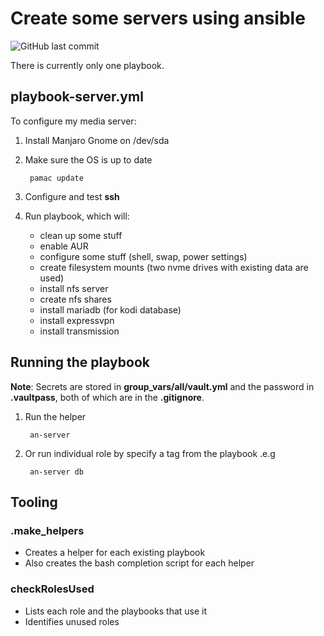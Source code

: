 # Create some servers using ansible

![GitHub last commit](https://img.shields.io/github/last-commit/marinierb/ansible-server)

There is currently only one playbook.

## playbook-server.yml

To configure my media server:

1. Install Manjaro Gnome on /dev/sda
1. Make sure the OS is up to date

        pamac update

1. Configure and test **ssh**
1. Run playbook, which will:
   * clean up some stuff
   * enable AUR
   * configure some stuff (shell, swap, power settings)
   * create filesystem mounts (two nvme drives with existing data are used)
   * install nfs server
   * create nfs shares
   * install mariadb (for kodi database)
   * install expressvpn
   * install transmission

## Running the playbook

**Note**: Secrets are stored in **group_vars/all/vault.yml** and the password in **.vaultpass**, both of which are in the **.gitignore**.

1. Run the helper

        an-server

1. Or run individual role by specify a tag from the playbook .e.g

        an-server db

## Tooling

### .make_helpers

* Creates a helper for each existing playbook
* Also creates the bash completion script for each helper

### checkRolesUsed

* Lists each role and the playbooks that use it
* Identifies unused roles
